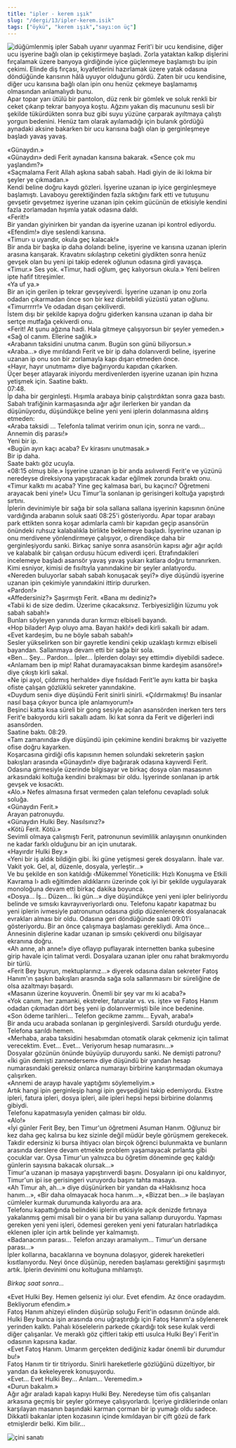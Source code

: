 ```yaml
---
title: "ipler - kerem ışık"
slug: "/dergi/13/ipler-kerem.isik"
tags: ["öykü", "kerem ışık","sayı:on üç"]
---
```

![düğümlenmiş ipler](/img/13.11.jpg)
Sabah uyanır uyanmaz Ferit'i bir ucu kendisine, diğer ucu işyerine bağlı
olan ip çekiştirmeye başladı. Zorla yataktan kalkıp dişlerini fırçalamak
üzere banyoya girdiğinde iyice güçlenmeye başlamıştı bu ipin çekimi.
Elinde diş fırçası, kıyafetlerini hazırlamak üzere yatak odasına
döndüğünde karısının hâlâ uyuyor olduğunu gördü. Zaten bir ucu
kendisine, diğer ucu karısına bağlı olan ipin onu henüz çekmeye
başlamamış olmasından anlamalıydı bunu.\
Apar topar yarı ütülü bir pantolon, düz renk bir gömlek ve soluk renkli
bir ceket çıkarıp tekrar banyoya koştu. Ağzını yakan diş macununu sesli
bir şekilde tükürdükten sonra buz gibi suyu yüzüne çarparak ayıltmaya
çalıştı yorgun bedenini. Henüz tam olarak ayılamadığı için bulanık
gördüğü aynadaki aksine bakarken bir ucu karısına bağlı olan ip
gerginleşmeye başladı yavaş yavaş.

«Günaydın.»\
«Günaydın» dedi Ferit aynadan karısına bakarak. «Sence çok mu
yaşlandım?»\
«Saçmalama Ferit Allah aşkına sabah sabah. Hadi giyin de iki lokma bir
şeyler ye çıkmadan.»\
Kendi beline doğru kaydı gözleri. İşyerine uzanan ip iyice gerginleşmeye
başlamıştı. Lavaboyu gerektiğinden fazla sıktığını fark etti ve tutuşunu
gevşetir gevşetmez işyerine uzanan ipin çekim gücünün de etkisiyle
kendini fazla zorlamadan hışımla yatak odasına daldı.\
«Ferit!»\
Bir yandan giyinirken bir yandan da işyerine uzanan ipi kontrol
ediyordu.\
«Efendim!» diye seslendi karısına.\
«Timur› u uyandır, okula geç kalacak!»\
Bir anda bir başka ip daha dolandı beline, işyerine ve karısına uzanan
iplerin arasına karışarak. Kravatını sıkılaştırıp ceketini giydikten
sonra henüz gevşek olan bu yeni ipi takip ederek oğlunun odasına girdi
yavaşça.\
«Timur.» Ses yok. «Timur, hadi oğlum, geç kalıyorsun okula.» Yeni
beliren ipte hafif titreşimler.\
«Ya uf ya.»\
Bir an için gerilen ip tekrar gevşeyiverdi. İşyerine uzanan ip onu zorla
odadan çıkarmadan önce son bir kez dürtebildi yüzüstü yatan oğlunu.\
«Timurrrrr!» Ve odadan dışarı çekiliverdi.\
İstem dışı bir şekilde kapıya doğru giderken karısına uzanan ip daha bir
sertçe mutfağa çekiverdi onu.\
«Ferit! At şunu ağzına hadi. Hala gitmeye çalışıyorsun bir şeyler
yemeden.»\
«Sağ ol canım. Ellerine sağlık.»\
«Arabanın taksidini unutma canım. Bugün son günü biliyorsun.»\
«Araba...» diye mırıldandı Ferit ve bir ip daha dolanıverdi beline,
işyerine uzanan ip onu son bir zorlamayla kapı dışarı etmeden önce.\
«Hayır, hayır unutmam» diye bağırıyordu kapıdan çıkarken.\
Üçer beşer atlayarak iniyordu merdivenlerden işyerine uzanan ipin hızına
yetişmek için. Saatine baktı.\
07:48.\
İp daha bir gerginleşti. Hışımla arabaya binip çalıştırdıktan sonra gaza
bastı. Sabah trafiğinin karmaşasında ağır ağır ilerlerken bir yandan da
düşünüyordu, düşündükçe beline yeni yeni iplerin dolanmasına aldırış
etmeden:\
«Araba taksidi ... Telefonla talimat veririm onun için, sonra ne
vardı... Annemin diş parası!»\
Yeni bir ip.\
«Bugün ayın kaçı acaba? Ev kirasını unutmasak.»\
Bir ip daha.\
Saate baktı göz ucuyla.\
«08:15 olmuş bile.» İşyerine uzanan ip bir anda asılıverdi Ferit'e ve
yüzünü neredeyse direksiyona yapıştıracak kadar eğilmek zorunda bıraktı
onu.\
«Timur kalktı mı acaba? Yine geç kalmasa bari, bu kaçıncı? Öğretmeni
arayacak beni yine!» Ucu Timur'la sonlanan ip gerisingeri koltuğa
yapıştırdı sırtını.\
İplerin devinimiyle bir sağa bir sola sallana sallana işyerinin
kapısının önüne vardığında arabanın soluk saati 08:25'i gösteriyordu.
Apar topar arabayı park ettikten sonra koşar adımlarla camlı bir kapıdan
geçip asansörün önündeki ruhsuz kalabalıkla birlikte beklemeye başladı.
İşyerine uzanan ip onu merdivene yönlendirmeye çalışıyor, o direndikçe
daha bir gerginleşiyordu sanki. Birkaç saniye sonra asansörün kapısı
ağır ağır açıldı ve kalabalık bir çalışan ordusu hücum ediverdi içeri.
Etrafındakileri incelemeye başladı asansör yavaş yavaş yukarı katlara
doğru tırmanırken. Kimi esniyor, kimisi de fısıltıyla yanındakine bir
şeyler anlatıyordu.\
«Nereden buluyorlar sabah sabah konuşacak şeyi?» diye düşündü işyerine
uzanan ipin çekimiyle yanındakini ittirip dururken.\
«Pardon!»\
«Affedersiniz?» Şaşırmıştı Ferit. «Bana mı dediniz?»\
«Tabii ki de size dedim. Üzerime çıkacaksınız. Terbiyesizliğin lüzumu
yok sabah sabah!»\
Bunları söyleyen yanında duran kırmızı elbiseli bayandı.\
«Hop bilader! Ayıp oluyo ama. Bayan haklı!» dedi kirli sakallı bir
adam.\
«Evet kardeşim, bu ne böyle sabah sabah!»\
Sesler yükselirken son bir gayretle kendini çekip uzaklaştı kırmızı
elbiseli bayandan. Sallanmaya devam etti bir sağa bir sola.\
«Ben... Şey... Pardon... İpler... İplerden dolayı şey ettimdi» diyebildi
sadece.\
«Anlamam ben ip mip! Rahat duramayacaksan binme kardeşim asansöre!» diye
çıkıştı kirli sakal.\
«Ne ipi ayol, çıldırmış herhalde» diye fısıldadı Ferit'le aynı katta bir
başka ofiste çalışan gözlüklü sekreter yanındakine.\
«Duydum seni» diye düşündü Ferit sinirli sinirli. «Çıldırmakmış! Bu
insanlar nasıl başa çıkıyor bunca iple anlamıyorum!»\
Beşinci katta kısa süreli bir gong sesiyle açılan asansörden inerken
ters ters Ferit'e bakıyordu kirli sakallı adam. İki kat sonra da Ferit
ve diğerleri indi asansörden.\
Saatine baktı. 08:29.\
«Tam zamanında» diye düşündü ipin çekimine kendini bırakmış bir
vaziyette ofise doğru kayarken.\
Koşarcasına girdiği ofis kapısının hemen solundaki sekreterin şaşkın
bakışları arasında «Günaydın!» diye bağırarak odasına kayıverdi Ferit.
Odasına girmesiyle üzerinde bilgisayar ve birkaç dosya olan masasının
arkasındaki koltuğa kendini bırakması bir oldu. İşyerinde sonlanan ip
artık gevşek ve kısacıktı.\
«Alo.» Nefes almasına fırsat vermeden çalan telefonu cevapladı soluk
soluğa.\
«Günaydın Ferit.»\
Arayan patronuydu.\
«Günaydın Hulki Bey. Nasılsınız?»\
«Kötü Ferit. Kötü.»\
Sevimli olmaya çalışmıştı Ferit, patronunun sevimlilik anlayışının
onunkinden ne kadar farklı olduğunu bir an için unutarak.\
«Hayırdır Hulki Bey.»\
«Yeni bir iş aldık bildiğin gibi. İki güne yetişmesi gerek dosyaların.
İhale var. Vakit yok. Gel, al, düzenle, dosyala, yerleştir...»\
Ve bu şekilde en son katıldığı ‹Mükemmel Yöneticilik: Hızlı Konuşma ve
Etkili Kavrama I› adlı eğitimden aldıklarını üzerinde çok iyi bir
şekilde uygulayarak monoloğuna devam etti birkaç dakika boyunca.\
«Dosya... İş... Düzen... İki gün...» diye düşündükçe yeni yeni ipler
beliriyordu belinde ve sımsıkı kavrayıveriyorlardı onu. Telefonu kapatır
kapatmaz bu yeni iplerin ivmesiyle patronunun odasına gidip düzenlenerek
dosyalanacak evrakları alması bir oldu. Odasına geri döndüğünde saati
09:01'i gösteriyordu. Bir an önce çalışmaya başlaması gerekliydi. Ama
önce...\
Annesinin dişlerine kadar uzanan ip sımsıkı çekiverdi onu bilgisayar
ekranına doğru.\
«Ah anne, ah anne!» diye oflayıp puflayarak internetten banka şubesine
girip havale için talimat verdi. Dosyalara uzanan ipler onu rahat
bırakmıyordu bir türlü.\
«Ferit Bey buyrun, mektuplarınız...» diyerek odasına dalan sekreter
Fatoş Hanım'ın şaşkın bakışları arasında sağa sola sallanmasını bir
süreliğine de olsa azaltmayı başardı.\
«Masanın üzerine koyuverin. Önemli bir şey var mı ki acaba?»\
«Yok canım, her zamanki, ekstreler, faturalar vs. vs. işte» ve Fatoş
Hanım odadan çıkmadan dört beş yeni ip dolanıvermişti bile ince
bedenine.\
«Son ödeme tarihleri... Telefon gecikme zammı... Eyvah, araba!»\
Bir anda ucu arabada sonlanan ip gerginleşiverdi. Sarsıldı oturduğu
yerde. Telefona sarıldı hemen.\
«Merhaba, araba taksidini hesabımdan otomatik olarak çekmeniz için
talimat verecektim. Evet... Evet... Veriyorum hesap numarasını...»\
Dosyalar gözünün önünde büyüyüp duruyordu sanki. Ne demişti patronu?\
«İki gün demişti zannedersem» diye düşündü bir yandan hesap
numarasındaki gereksiz onlarca numarayı birbirine karıştırmadan okumaya
çalışırken.\
«Annemi de arayıp havale yaptığımı söylemeliyim.»\
Artık hangi ipin gerginleşip hangi ipin gevşediğini takip edemiyordu.
Ekstre ipleri, fatura ipleri, dosya ipleri, aile ipleri hepsi hepsi
birbirine dolanmış gibiydi.\
Telefonu kapatmasıyla yeniden çalması bir oldu.\
«Alo!»\
«İyi günler Ferit Bey, ben Timur'un öğretmeni Asuman Hanım. Oğlunuz bir
kez daha geç kalırsa bu kez sizinle değil müdür beyle görüşmem
gerekecek. Takdir edersiniz ki bursa ihtiyacı olan birçok öğrenci
bulunmakta ve bunların arasında derslere devam etmekte problem
yaşamayacak pırlanta gibi çocuklar var. Oysa Timur'un yalnızca bu
öğretim döneminde geç kaldığı günlerin sayısına bakacak olursak...»\
Timur'a uzanan ip masaya yapıştırıverdi başını. Dosyaların ipi onu
kaldırıyor, Timur'un ipi ise gerisingeri vuruyordu başını tahta masaya.\
«Ah Timur ah, ah...» diye düşünürken bir yandan da «Haklısınız hoca
hanım...», «Bir daha olmayacak hoca hanım...», «Bizzat ben...» ile
başlayan cümleler kurmak durumunda kalıyordu ara ara.\
Telefonu kapattığında belindeki iplerin etkisiyle açık denizde fırtınaya
yakalanmış gemi misali bir o yana bir bu yana sallanıp duruyordu.
Yapması gereken yeni yeni işleri, ödemesi gereken yeni yeni faturaları
hatırladıkça eklenen ipler için artık belinde yer kalmamıştı.\
«Badanacının parası... Telefon arızayı aramalıyım... Timur'un dersane
parası...»\
İpler kollarına, bacaklarına ve boynuna dolaşıyor, giderek hareketleri
kısıtlanıyordu. Neyi önce düşünüp, nereden başlaması gerektiğini
şaşırmıştı artık. İplerin devinimi onu koltuğuna mıhlamıştı.

*Birkaç saat sonra...*

«Evet Hulki Bey. Hemen gelseniz iyi olur. Evet efendim. Az önce
oradaydım. Bekliyorum efendim.»\
Fatoş Hanım ahizeyi elinden düşürüp soluğu Ferit'in odasının önünde
aldı. Hulki Bey bunca işin arasında onu uğraştırdığı için Fatoş Hanım'a
söylenerek yerinden kalktı. Pahalı köselelerin parkede çıkardığı tok
sese kulak verdi diğer çalışanlar. Ve meraklı göz çiftleri takip etti
usulca Hulki Bey'i Ferit'in odasının kapısına kadar.\
«Evet Fatoş Hanım. Umarım gerçekten dediğiniz kadar önemli bir durumdur
bu!»\
Fatoş Hanım tir tir titriyordu. Sinirli hareketlerle gözlüğünü
düzeltiyor, bir yandan da kekeleyerek konuşuyordu.\
«Evet... Evet Hulki Bey... Anlam... Veremedim.»\
«Durun bakalım.»\
Ağır ağır araladı kapalı kapıyı Hulki Bey. Neredeyse tüm ofis
çalışanları arkasına geçmiş bir şeyler görmeye çalışıyorlardı. İçeriye
girdiklerinde onları karşılayan masanın başındaki karman çorman bir ip
yumağı oldu sadece. Dikkatli bakanlar ipten kozasının içinde kımıldayan
bir çift gözü de fark etmişlerdir belki. Kim bilir...

![çini sanatı](/img/13.11-2.jpg)